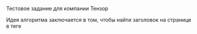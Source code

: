 Тестовое задание для компании Тензор

Идея алгоритма заключается в том, чтобы найти заголовок на странице в теге <title>, а затем найти текст из заголовка на странице в заголовочном теге, и далее находить текст в текстовом теге p, извлекая из них ссылки.
Сначала делал с поомщью классов, но потом понял, что это не универсально.

Алгоритм реализован на языке Python без использования сторонних библиотек.

Примеры парсинга можно найти в папке examples.

Что можно улучшить и изменить: необходимо сделать нормальное нахождение окончания статьи (находить родительский div и внутри него только парсить), можно поработать с тегами bold, string и т. п.
Ещё можно написать нормальный код и разбить некоторые вещи на функции, и сделать более читабельным, но извините, я не успел сделать нормально.

Запуск программы: python3.10 start.py --url
Например: python3.10 start.py https://lenta.ru/news/2022/10/11/gasbirol/

В config.py в BASE_DIR можно указать папку для сохранения статей.
